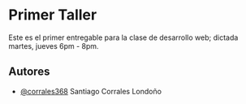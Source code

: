 
# Primer Taller

Este es el primer entregable para la clase de desarrollo web; dictada martes, jueves 6pm - 8pm.



## Autores

- [@corrales368](https://www.github.com/corrales368) Santiago Corrales Londoño

